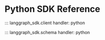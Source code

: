 # Python SDK Reference

::: langgraph_sdk.client
    handler: python


::: langgraph_sdk.schema
    handler: python
